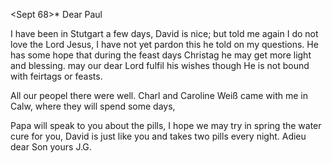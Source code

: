  <Sept 68>*
Dear Paul

I have been in Stutgart a few days, David is nice; but told me again I do not love the Lord Jesus, I have not yet pardon this he told on my questions. He has some hope that during the feast days Christag he may get more light and blessing. may our dear Lord fulfil his wishes though He is not bound with feirtags or feasts.

All our peopel there were well. Charl and Caroline Weiß came with me in Calw, where they will spend some days,

Papa will speak to you about the pills, I hope we may try in spring the water cure for you, David is just like you and takes two pills every night. 
 Adieu dear Son
 yours J.G.

